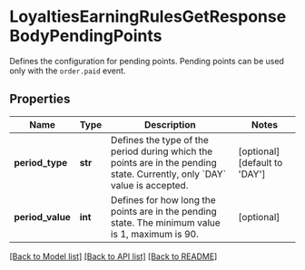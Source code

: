 # LoyaltiesEarningRulesGetResponseBodyPendingPoints

Defines the configuration for pending points. Pending points can be used only with the `order.paid` event.

## Properties

Name | Type | Description | Notes
------------ | ------------- | ------------- | -------------
**period_type** | **str** | Defines the type of the period during which the points are in the pending state. Currently, only &#x60;DAY&#x60; value is accepted. | [optional] [default to 'DAY']
**period_value** | **int** | Defines for how long the points are in the pending state. The minimum value is 1, maximum is 90. | [optional] 

[[Back to Model list]](../README.md#documentation-for-models) [[Back to API list]](../README.md#documentation-for-api-endpoints) [[Back to README]](../README.md)


